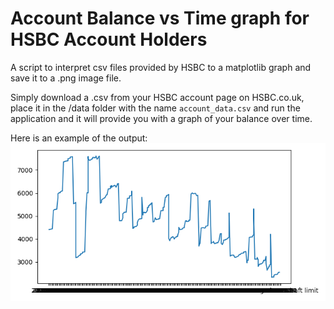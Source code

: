 # Account Balance vs Time graph for HSBC Account Holders

A script to interpret csv files provided by HSBC to a matplotlib graph and save it to a .png image file.

Simply download a .csv from your HSBC account page on HSBC.co.uk, place it in the /data folder with the name `account_data.csv` and run the application and it will provide you with a graph of your balance over time.

Here is an example of the output: 
![Balance Plot](https://raw.githubusercontent.com/Woodenman23/financier/master/output/balance_plot.png)
